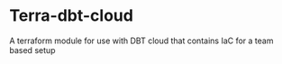 # Terra-dbt-cloud
A terraform module for use with DBT cloud that contains IaC for a team based setup

